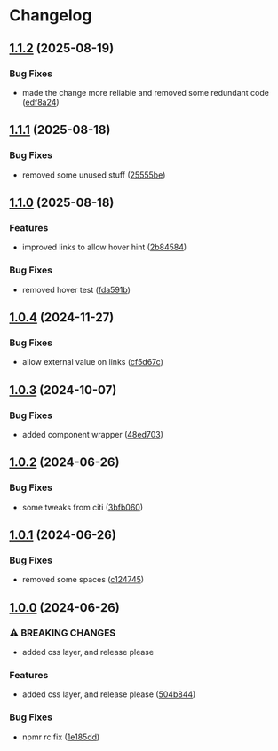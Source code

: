 # Changelog

## [1.1.2](https://github.com/limbo-works/Limbo.Nuxt.LinkTile/compare/v1.1.1...v1.1.2) (2025-08-19)


### Bug Fixes

* made the change more reliable and removed some redundant code ([edf8a24](https://github.com/limbo-works/Limbo.Nuxt.LinkTile/commit/edf8a24e02cfb708810e9c1daed697c9af562252))

## [1.1.1](https://github.com/limbo-works/Limbo.Nuxt.LinkTile/compare/v1.1.0...v1.1.1) (2025-08-18)


### Bug Fixes

* removed some unused stuff ([25555be](https://github.com/limbo-works/Limbo.Nuxt.LinkTile/commit/25555be28d2854ec503ef93fb1096c402548cc40))

## [1.1.0](https://github.com/limbo-works/Limbo.Nuxt.LinkTile/compare/v1.0.4...v1.1.0) (2025-08-18)


### Features

* improved links to allow hover hint ([2b84584](https://github.com/limbo-works/Limbo.Nuxt.LinkTile/commit/2b84584ae8b118dd858cb80420c01bbf7dc6e6c5))


### Bug Fixes

* removed hover test ([fda591b](https://github.com/limbo-works/Limbo.Nuxt.LinkTile/commit/fda591ba6f8c38467189be755624516de6a590e2))

## [1.0.4](https://github.com/limbo-works/Limbo.Nuxt.LinkTile/compare/v1.0.3...v1.0.4) (2024-11-27)


### Bug Fixes

* allow external value on links ([cf5d67c](https://github.com/limbo-works/Limbo.Nuxt.LinkTile/commit/cf5d67c691ea3d1e2dfb290f1cc3f79816cf32d9))

## [1.0.3](https://github.com/limbo-works/Limbo.Nuxt.LinkTile/compare/v1.0.2...v1.0.3) (2024-10-07)


### Bug Fixes

* added component wrapper ([48ed703](https://github.com/limbo-works/Limbo.Nuxt.LinkTile/commit/48ed70370248d82225d5d5461bc0da42bf577a81))

## [1.0.2](https://github.com/limbo-works/Limbo.Nuxt.LinkTile/compare/v1.0.1...v1.0.2) (2024-06-26)


### Bug Fixes

* some tweaks from citi ([3bfb060](https://github.com/limbo-works/Limbo.Nuxt.LinkTile/commit/3bfb060ebf019810be47ac62d4ef13b14d46f93f))

## [1.0.1](https://github.com/limbo-works/Limbo.Nuxt.LinkTile/compare/v1.0.0...v1.0.1) (2024-06-26)


### Bug Fixes

* removed some spaces ([c124745](https://github.com/limbo-works/Limbo.Nuxt.LinkTile/commit/c1247451ab04e7cdf415951a7f43b2b5b3bc87ec))

## [1.0.0](https://github.com/limbo-works/Limbo.Nuxt.LinkTile/compare/0.0.6...v1.0.0) (2024-06-26)


### ⚠ BREAKING CHANGES

* added css layer, and release please

### Features

* added css layer, and release please ([504b844](https://github.com/limbo-works/Limbo.Nuxt.LinkTile/commit/504b8440c92fc52ec828ede7cd99616f59944616))


### Bug Fixes

* npmr rc fix ([1e185dd](https://github.com/limbo-works/Limbo.Nuxt.LinkTile/commit/1e185dd697a9928cbcfde0eafaea166e848ae376))
